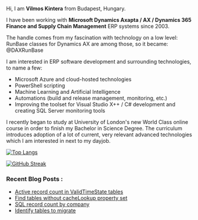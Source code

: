 Hi, I am **Vilmos Kintera** from Budapest, Hungary.

I have been working with **Microsoft Dynamics Axapta / AX / Dynamics 365 Finance and Supply Chain Management** ERP systems since 2003.


The handle comes from my fascination with technology on a low level: RunBase classes for Dynamics AX are among those, so it became: @DAXRunBase


I am interested in ERP software development and surrounding technologies, to name a few:
- Microsoft Azure and cloud-hosted technologies
- PowerShell scripting
- Machine Learning and Artificial Intelligence
- Automations (build and release management, monitoring, etc.)
- Improving the toolset for Visual Studio X++ / C# development and creating SQL Server monitoring tools


I recently began to study at University of London's new World Class online course in order to finish my Bachelor in Science Degree. The curriculum introduces adoption of a lot of current, very relevant advanced technologies which I am interested in next to my dayjob.

[![Top Langs](https://github-readme-stats.vercel.app/api/top-langs/?username=DAXRunBase&layout=compact&theme=vision-friendly-dark)](https://github.com/anuraghazra/github-readme-stats)

[![GitHub Streak](http://github-readme-streak-stats.herokuapp.com?user=DAXRunBase&theme=gruvbox&background=000000&mode=weekly)](https://git.io/streak-stats)

### Recent Blog Posts :

<!-- BLOG-POST-LIST:START -->
- [Active record count in ValidTimeState tables](https://www.daxrunbase.com/2022/03/31/active-record-count-in-validtimestate-tables/)
- [Find tables without cacheLookup property set](https://www.daxrunbase.com/2022/03/31/find-tables-without-cachelookup-property-set/)
- [SQL record count by company](https://www.daxrunbase.com/2022/03/31/sql-record-count-by-company/)
- [Identify tables to migrate](https://www.daxrunbase.com/2022/03/31/identify-tables-to-migrate/)
<!-- BLOG-POST-LIST:END -->
